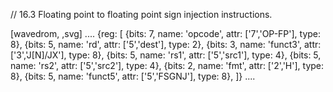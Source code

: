 // 16.3 Floating point to floating point sign injection instructions.

[wavedrom, ,svg]
....
{reg: [
{bits: 7, name: 'opcode', attr: ['7','OP-FP'],  type: 8},
{bits: 5, name: 'rd',     attr: ['5','dest'],   type: 2},
{bits: 3, name: 'funct3',  attr: ['3','J[N]/JX'], type: 8},
{bits: 5, name: 'rs1',    attr: ['5','src1'],   type: 4},
{bits: 5, name: 'rs2',    attr: ['5','src2'],   type: 4},
{bits: 2, name: 'fmt',    attr: ['2','H'],      type: 8},
{bits: 5, name: 'funct5', attr: ['5','FSGNJ'],  type: 8},
]}
....
